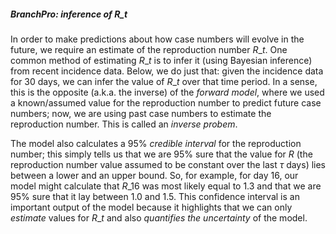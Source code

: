 ##### BranchPro: inference of $R\_t$

In order to make predictions about how case numbers will evolve in the future, we require an estimate of the reproduction number $R\_t$. One common method of estimating $R\_t$ is to infer it (using Bayesian inference) from recent incidence data. Below, we do just that: given the incidence data for 30 days, we can infer the value of $R\_t$ over that time period. In a sense, this is the opposite (a.k.a. the inverse) of the *forward model*, where we used a known/assumed value for the reproduction number to predict future case numbers; now, we are using past case numbers to estimate the reproduction number. This is called an *inverse probem*.

The model also calculates a 95% *credible interval* for the reproduction number; this simply tells us that we are 95% sure that the value for $R$ (the reproduction number value assumed to be constant over the last $\tau$ days) lies between a lower and an upper bound. So, for example, for day 16, our model might calculate that $R\_{16}$ was most likely equal to 1.3 and that we are 95% sure that it lay between 1.0 and 1.5. This confidence interval is an important output of the model because it highlights that we can only *estimate* values for $R\_t$ and also *quantifies the uncertainty* of the model.
